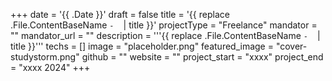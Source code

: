 +++
date = '{{ .Date }}'
draft = false
title = '{{ replace .File.ContentBaseName `-` ` ` | title }}'
projectType = "Freelance"
mandator = ""
mandator_url = ""
description = '''{{ replace .File.ContentBaseName `-` ` ` | title }}'''
techs = []
image = "placeholder.png"
featured_image = "cover-studystorm.png"
github = ""
website = ""
project_start = "xxxx"
project_end = "xxxx 2024"
+++